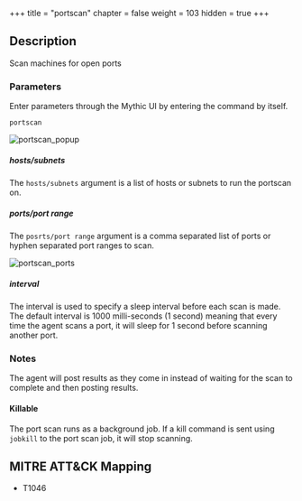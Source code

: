 +++
title = "portscan"
chapter = false
weight = 103
hidden = true
+++

## Description
Scan machines for open ports

### Parameters
Enter parameters through the Mythic UI by entering the command by itself.
```
portscan
```
![portscan_popup](../images/portscan_popup.png)

##### hosts/subnets
The `hosts/subnets` argument is a list of hosts or subnets to run the portscan on.

##### ports/port range
The `posrts/port range` argument is a comma separated list of ports or hyphen separated port ranges to
scan.

![portscan_ports](../images/portscan_ports.png)

##### interval
The interval is used to specify a sleep interval before each scan is made. The
default interval is 1000 milli-seconds (1 second) meaning that every time the agent scans a
port, it will sleep for 1 second before scanning another port.

### Notes
The agent will post results as they come in instead of waiting for the scan to complete
and then posting results.

#### Killable
The port scan runs as a background job. If a kill command is sent using `jobkill` to the
port scan job, it will stop scanning.

## MITRE ATT&CK Mapping
 - T1046
